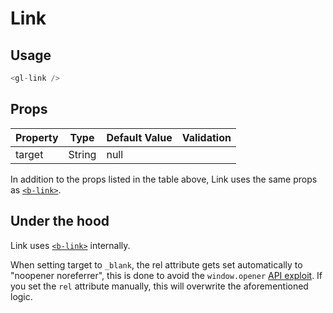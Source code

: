 # Link

<!-- STORY -->

## Usage
~~~js
<gl-link />
~~~

## Props

| Property | Type | Default Value | Validation |
|---|---|---|---|
| target | String | null | |

In addition to the props listed in the table above, Link uses the same props as [`<b-link>`].

## Under the hood
Link uses [`<b-link>`] internally.

When setting target to `_blank`, the rel attribute gets set automatically to "noopener noreferrer", this is done to avoid the `window.opener` [API exploit]. If you set the `rel` attribute manually, this will overwrite the aforementioned logic. 

[`<b-link>`]: https://bootstrap-vue.js.org/docs/components/link

[API exploit]: https://www.jitbit.com/alexblog/256-targetblank---the-most-underestimated-vulnerability-ever/
